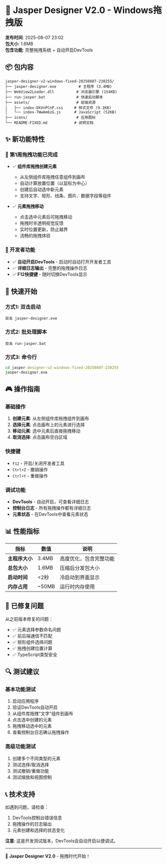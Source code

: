 # 🚀 Jasper Designer V2.0 - Windows拖拽版

**发布时间**: 2025-08-07 23:02  
**包大小**: 1.6MB  
**包含功能**: 完整拖拽系统 + 自动开启DevTools

## 📦 包内容

```
jasper-designer-v2-windows-fixed-20250807-230255/
├── jasper-designer.exe          # 主程序 (3.4MB)
├── WebView2Loader.dll          # 浏览器引擎 (154KB)  
├── run-jasper.bat              # 快速启动脚本
├── assets/                     # 前端资源
│   ├── index-DkVnPCnP.css     # 样式文件 (9.1KB)
│   └── index-TWwAm6zG.js      # JavaScript (52KB)
├── icons/                      # 应用图标
└── README-FIXED.md            # 说明文档
```

## ✨ 新功能特性

### 🎯 第1周拖拽功能已完成
- ✅ **组件库拖拽创建元素**
  - 从左侧组件库拖拽任意组件到画布
  - 自动计算放置位置（以鼠标为中心）
  - 创建后自动选中新元素
  - 支持文字、矩形、线条、图片、数据字段等组件

- ✅ **元素拖拽移动**
  - 点击选中元素后可拖拽移动
  - 拖拽时半透明视觉反馈
  - 实时位置更新，防止越界
  - 流畅的拖拽体验

### 🔧 开发者功能
- ✅ **自动开启DevTools** - 启动时自动打开开发者工具
- ✅ **详细日志输出** - 完整的拖拽操作日志
- ✅ **F12快捷键** - 随时切换DevTools显示

## 🚀 快速开始

### 方式1: 双击启动
```
双击 jasper-designer.exe
```

### 方式2: 批处理脚本
```
双击 run-jasper.bat
```

### 方式3: 命令行
```cmd
cd jasper-designer-v2-windows-fixed-20250807-230255
jasper-designer.exe
```

## 🎮 操作指南

### 基础操作
1. **创建元素**: 从左侧组件库拖拽组件到画布
2. **选择元素**: 点击画布上的元素进行选择
3. **移动元素**: 选中元素后直接拖拽移动
4. **取消选择**: 点击画布空白区域

### 快捷键
- `F12` - 开启/关闭开发者工具
- `Ctrl+Z` - 撤销操作
- `Ctrl+Y` - 重做操作

### 调试功能
- **DevTools** - 自动开启，可查看详细日志
- **控制台日志** - 所有拖拽操作都有详细日志
- **元素状态** - 在DevTools中查看元素状态

## 📊 性能指标

| 指标 | 数值 | 说明 |
|------|------|------|
| **主程序大小** | 3.4MB | 高度优化，包含完整功能 |
| **总包大小** | 1.6MB | 压缩后分发包大小 |
| **启动时间** | <2秒 | 冷启动到界面显示 |
| **内存占用** | ~50MB | 运行时内存使用 |

## 🐛 已修复问题

从之前版本修复的问题：
- ✅ 元素选择参数命名问题
- ✅ 前后端通信不匹配
- ✅ 矩形组件选择问题
- ✅ 拖拽创建位置计算
- ✅ TypeScript类型安全

## 🔍 测试建议

### 基本功能测试
1. 启动应用程序
2. 验证DevTools自动开启
3. 从组件库拖拽"文字"组件到画布
4. 点击选中创建的元素
5. 拖拽移动选中的元素
6. 查看控制台日志确认拖拽操作

### 高级功能测试
1. 创建多个不同类型的元素
2. 测试选择/取消选择
3. 测试撤销/重做功能
4. 测试缩放和视图控制

## 📞 技术支持

如遇到问题，请检查：
1. DevTools控制台错误信息
2. 拖拽操作的日志输出
3. 元素创建和选择的状态变化

**注意**: 这是开发测试版本，DevTools会自动开启以便调试。

---

🎉 **Jasper Designer V2.0** - 拖拽时代开始！